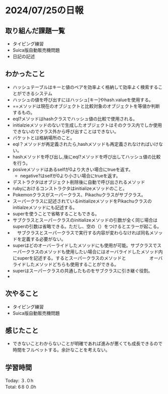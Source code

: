 # 2024/07/25の日報
## 取り組んだ課題一覧
* タイピング練習
* Suica版自動販売機問題
* 日記の記述
## わかったこと
* ハッシュテーブルはキーと値のペアを効率よく格納して効率よく検索することができるシステム
* ハッシュの値を呼び出すにはハッシュ[キー]やhash.valueを使用する。
* ==メソッドは現在のオブジェクトと比較対象のオブジェクトを等値か判断するもの。
* eql?メソッドはhashクラスでハッシュ値の比較で使用される。
* initialzieメソッドのないで生成したオブジェクトはそのクラス内でしか使用できないのでクラス外から呼び出すことはできない。
* バケットとは格納場所のこと。
* eql？メソッドが再定義されたら,hashメソッドも再定義されなければいけない。
* hashメソッドを呼び出し,後にeql?メソッドを呼び出してハッシュ値の比較を行う。
* posiveメソッドはあるselfが0より大きい場合にtrueを返す。
  *  negative?はselfが0より小さい場合にtrueを返す。
* デストラクタはオブジェクト削除後に自動で呼び出されるメソッド
* rubyにおけるコンストラクタはinitializeメソッドのこと。
* Pokemonクラスがスーパークラス、Pikachuクラスがサブクラス。
* スーパークラスに記述されているinitializeメソッドをPikachuクラスのinitialzeメソッドにも記述する。
 * superを使うことで省略することもできる。
 * サブクラスとスーパークラスのinitializeメソッドの引数が全く同じ場合はsuperの引数は省略できる。ただし、空の（）をつけるとエラーが起こる。
 * 　サブクラスとスーパークラスで実行する内容が変わらなければ同名メソッドを定義する必要がない。
* superはどのオーバーライドしたメソッドにも使用が可能。サブクラスでスーパークラスのメソッドも使用したい場合にはオーバライドしたメソッド内にsuperを記述する。するとスーパークラスのメソッドと
　　　　　オーバライドしたメソッドどちらも使用することができる。
* superはスーパークラスの共通したものをサブクラスに引き継ぐ役割。
*   
## 次やること
* タイピング練習
* Suica版自動販売機問題
## 感じたこと
* できないことわからないことが明確であれば進みが悪くても成長できるので時間をフルベットする。余計なことを考えない。
## 学習時間
Today: ３.０h<br>
Total: 6８０.0h
